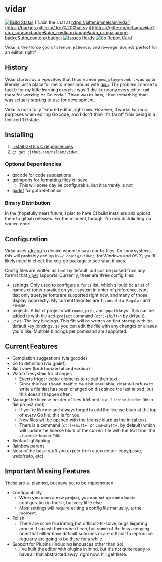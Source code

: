 # vidar

[![Build Status](https://travis-ci.org/nelsam/vidar.svg?branch=master)](https://travis-ci.org/nelsam/vidar)
[![Join the chat at https://gitter.im/nelsam/vidar](https://badges.gitter.im/Join%20Chat.svg)](https://gitter.im/nelsam/vidar?utm_source=badge&utm_medium=badge&utm_campaign=pr-badge&utm_content=badge)
[![Issues Ready](https://badge.waffle.io/nelsam/vidar.svg?label=ready&title=Ready)](http://waffle.io/nelsam/vidar)
[![Go Report Card](https://goreportcard.com/badge/github.com/nelsam/vidar)](https://goreportcard.com/report/github.com/nelsam/vidar)

Vidar is the Norse god of silence, patience, and revenge.  Sounds perfect for an editor, right?

## History

Vidar started as a repository that I had named `gxui_playground`.  It was quite literally just a
place for me to mess around with [gxui](https://github.com/google/gxui).  The problem I chose to tackle
for my little learning exercise was "I dislike nearly every editor out there for working on Go
code."  Three weeks later, I had something that I was actually *starting* to use for development.

Vidar is not a fully featured editor, right now.  However, it works for most purposes when editing
Go code, and I don't think it's far off from being in a finished 1.0 state.

## Installing

1. [Install GXUI's C dependencies](https://github.com/google/gxui#dependencies)
2. `go get github.com/nelsam/vidar`.

### Optional Dependencies

- [gocode](https://github.com/nsf/gocode) for code suggestions
- [goimports](https://godoc.org/golang.org/x/tools/cmd/goimports) for formatting files on save
  - This will some day be configurable, but it currently is not
- [godef](https://github.com/rogpeppe/godef) for goto-definition

### Binary Distribution

In the (hopefully near) future, I plan to have CI build installers and upload them to github
releases.  For the moment, though, I'm only distributing via source code.

## Configuration

Vidar uses [xdg-go](https://github.com/casimir/xdg-go) to decide where to save config
files.  On linux systems, this will probably end up in `~/.config/vidar/`; for Windows
and OS X, you'll likely need to check the xdg-go package to see what it uses.

Config files are written as `toml` by default, but can be parsed from any format that
[viper](https://github.com/spf13/viper) supports.  Currently, there are three config
files:
- settings: Only used to configure a `fonts` list, which should be a list of names
  of fonts installed on your system in order of preference.  Note that only truetype
  fonts are supported right now, and many of those display incorrectly.  My current
  favorites are `Inconsolata-Regular` and `PTM55F`.
- projects: A list of projects with `name`, `path`, and `gopath` keys.  This can be
  added to with the `add-project` command (`ctrl-shift-n` by default).
- keys: The key bindings.  This file will be written on first startup with the default
  key bindings, so you can edit the file with any changes or aliases you'd like.
  Multiple bindings per command are supported.

## Current Features

- Completion suggestions (via gocode)
- Go to definition (via godef)
- Split view (both horizontal and vertical)
- Watch filesystem for changes
  - Events trigger editor elements to reload their text
  - Since this has shown itself to be a bit unreliable, vidar will refuse to write a file that
    has been changed on disk since the last reload; but this doesn't happen often.
- Manage the license header of files (defined in a `.license-header` file in the project root)
  - If you're like me and always forget to add the license blurb at the top of every Go file,
    this is for you.
  - New files will be opened with the license blurb as the initial text.
  - There is a command (`ctrl+shift+l` or `cmd+shift+l` by default) which will update the
    license blurb of the current file with the text from the `.license-header` file.
- Syntax highlighting
- Rainbow parens
- Most of the basic stuff you expect from a text editor (copy/paste, undo/redo, etc)

## Important Missing Features

These are all planned, but have yet to be implemented.

- Configurability
  - When you open a new project, you can set up some basic configuration in the UI, but very
    little else.
  - Most settings will require editing a config file manually, at the moment.
- Polish
  - There are some frustrating, but difficult-to-solve, bugs lingering around.  I squash them
    when I can, but some of the less annoying ones that either have difficult solutions or are
    difficult to reproduce regularly are going to be there for a while.
- Support for Plugins (including languages other than Go)
  - I've built the editor with plugins in mind, but it's not quite ready to have all that
    abstracted away, right now.  It'll get there.

